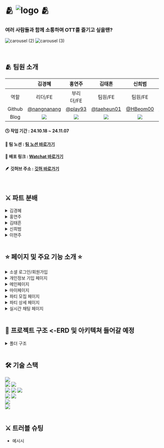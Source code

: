 # 🫂 ![logo](https://github.com/user-attachments/assets/7649a528-d89c-4256-ba1a-d77534cf5f61) 🫂

### 여러 사람들과 함께 소통하며 OTT를 즐기고 싶을땐?

![carousel (2)](https://github.com/user-attachments/assets/6e0bfa15-87d7-495d-aa18-a430babf22b4)
![carousel (3)](https://github.com/user-attachments/assets/b6af27c3-124c-4c20-9280-c632bc85a874)

<br/>

## 🫂 팀원 소개

|        |                                                                                        김경혜                                                                                        |                                                                                         홍연주                                                                                          |                                                                                              김태흔                                                                                               |                                                                                         신희범                                                                                          |                                                                                        이현주                                                                                         |
| :----: | :----------------------------------------------------------------------------------------------------------------------------------------------------------------------------------: | :-------------------------------------------------------------------------------------------------------------------------------------------------------------------------------------: | :-----------------------------------------------------------------------------------------------------------------------------------------------------------------------------------------------: | :-------------------------------------------------------------------------------------------------------------------------------------------------------------------------------------: | :-----------------------------------------------------------------------------------------------------------------------------------------------------------------------------------: |
|  역할  |                                                                                       리더/FE                                                                                        |                                                                                        부리더/FE                                                                                        |                                                                                              팀원/FE                                                                                              |                                                                                         팀원/FE                                                                                         |                                                                                        팀원/DS                                                                                        |
| Github |                                                               <a href=https://github.com/nangnanang> @nangnanang </a>                                                                |                                                                     <a href=https://github.com/play93> @play93 </a>                                                                     |                                                                       <a href=https://github.com/taeheun01> @taeheun01 </a>                                                                       |                                                                    <a href=https://github.com/HBeom00> @HBeom00 </a>                                                                    |                                                                 <a href=https://blog.naver.com/wezzzle> @wezzzle </a>                                                                 |
|  Blog  | <a href=https://fpzmfks.tistory.com/> <img src="https://img.shields.io/badge/Tistory-000000?style=for-the-badge&logo=Tistory&logoColor=white&link=https://fpzmfks.tistory.com"> </a> | <a href=https://playhong.tistory.com/> <img src="https://img.shields.io/badge/Tistory-000000?style=for-the-badge&logo=Tistory&logoColor=white&link=https://playhong.tistory.com/"> </a> | <a href=https://earl-grey-tea.tistory.com/> <img src="https://img.shields.io/badge/Tistory-000000?style=for-the-badge&logo=Tistory&logoColor=white&link=https://earl-grey-tea.tistory.com/"> </a> | <a href=https://velog.io/@hbeom00/posts> <img src="https://img.shields.io/badge/Velog-20C997?style=for-the-badge&logo=Velog&logoColor=white&link=https://velog.io/@hbeom00/posts"> </a> | <a href=https://blog.naver.com/wezzzle> <img src="https://img.shields.io/badge/Velog-20C997?style=for-the-badge&logo=Velog&logoColor=white&link=https://blog.naver.com/wezzzle"> </a> |

#### 🕓 작업 기간 : 24.10.18 ~ 24.11.07

#### 📆 팀 노션 : [팀 노션 바로가기](https://www.notion.so/teamsparta/5-5-1222dc3ef51481a587efd07a9090088f)

#### 🔗 배포 링크 : [Watchat 바로가기](https://watchat.vercel.app/)

#### 🪶 깃허브 주소 : [깃허 바로가기](https://github.com/HBeom00/watchat)

<br/>

## ⚔️ 파트 분배

<details>
<summary>김경혜</summary>
 
 - 예시
   - 예시
</details>

<details>
<summary>홍연주</summary>
 
 - 예시
   - 예시
</details>

<details>
<summary>김태흔</summary>
 
 - 모집 페이지
   - 검색창에서 영상 제목 검색 (api)
   - 검색된 영상 제목을 기반으로 영상정보 자동입력
   - 시청 날짜와 시청시간 선택
   - supabase 데이터 베이스에 기입한 정보와 영화 정보 insert
 - TMDB API 호출
   - api 호출 (Multi Search, 
, Movie Details
, Movie Provider
, Tv Details
, Tv Provider
, Tv Episode)
- 배너 
   - embla carusel 라이브러리 사용
- 푸터
- 헤더
  - ui 만 구성
</details>

<details>
<summary>신희범</summary>
 
 - 로그인/로그아웃
   - supabase auth를 활용한 로그인 기능 구현
   - 소셜 로그인(카카오, 구글) 기능 구현
 - 실시간 채팅
   - supabase realtime 이용
</details>

<details>
<summary>이현주</summary>
 
 - 예시
   - 예시
</details>

<br/>

## ⭐ 페이지 및 주요 기능 소개 ⭐

<details>
<summary>소셜 로그인/회원가입</summary>

<br />

**<supabase auth를 사용해 이메일과 OAuth 기반의 소셜 로그인 기능 구현 >**

- 소셜 로그인(카카오, 구글) 기능 구현
- 로그인 후 발급된 JWT토큰을 쿠키에 저장해 클라이언트측에서 토큰 기반으로 인증 상태를 확인해 인가된 리소스에 접근 ⭕
- 로그인, 회원가입 폼을 react-hook-form 라이브러리를 사용해 구성 ⭕
- register를 이용해 비제어 컴포넌트로 폼을 관리해 실시간 유효성 검사도 진행 ⭕

---

![회원가입_수정본 (1)](https://github.com/user-attachments/assets/52200771-3680-4aae-80d0-e990ab29ad7a)

---

![스크린샷 2024-11-07 043849](https://github.com/user-attachments/assets/c1b327c7-d15c-40f2-9ae5-eb00cf6591ef)

</details>

<details>
<summary>개인정보 기입 페이지</summary>

<br />

**<supabase auth를 사용해 이메일과 OAuth 기반의 소셜 로그인 기능 구현>**

- 소셜 로그인(카카오, 구글) 기능 구현
- 로그인 후 발급된 JWT토큰을 쿠키에 저장해 클라이언트측에서 토큰 기반으로 인증 상태를 확인해 인가된 리소스에 접근 ⭕
- 로그인, 회원가입 폼을 react-hook-form 라이브러리를 사용해 구성 ⭕
- register를 이용해 비제어 컴포넌트로 폼을 관리해 실시간 유효성 검사도 진행 ⭕

---

![개인정보기입](https://github.com/user-attachments/assets/b8879fda-4a43-49c2-b6ed-aea6347a5387)

</details>

<details>
<summary>메인페이지</summary>
 
<br />

**<supabase auth를 사용해 이메일과 OAuth 기반의 소셜 로그인 기능 구현>**

- 소셜 로그인(카카오, 구글) 기능 구현
- 로그인 후 발급된 JWT토큰을 쿠키에 저장해 클라이언트측에서 토큰 기반으로 인증 상태를 확인해 인가된 리소스에 접근 ⭕
- 로그인, 회원가입 폼을 react-hook-form 라이브러리를 사용해 구성 ⭕
- register를 이용해 비제어 컴포넌트로 폼을 관리해 실시간 유효성 검사도 진행 ⭕

---

</details>

<details>
<summary>마이페이지</summary>
  
<br />

**<supabase auth를 사용해 이메일과 OAuth 기반의 소셜 로그인 기능 구현>**

- 소셜 로그인(카카오, 구글) 기능 구현
- 로그인 후 발급된 JWT토큰을 쿠키에 저장해 클라이언트측에서 토큰 기반으로 인증 상태를 확인해 인가된 리소스에 접근 ⭕
- 로그인, 회원가입 폼을 react-hook-form 라이브러리를 사용해 구성 ⭕
- register를 이용해 비제어 컴포넌트로 폼을 관리해 실시간 유효성 검사도 진행 ⭕

</details>

<details>
<summary>파티 모집 페이지</summary>

<br />

**<TMDB API 를 사용하여 영상 이름을 기반으로 데이터 입력 및 가져오기>**

- TMDB API Multi Search 를 사용해서 영상제목 입력시 영상 정보 가져오기
- 검색 디바운싱
- 가져온 영상 정보를 자동 입력 (포스터,플랫폼,런타임,회차,시즌)
- (search로 가져온 영상\_id를 기반으로 Movie,Tv Detail api 사용 > 영상 정보 자동 입력)
- TV 프로그램 시즌, 회차, 런타임 자동입력 (Tv Episode api 사용 (params(영상\_id, season_id, episode_id)))
- 날짜, 시간 선택식으로 입력
- 기입한 정보와 영상 정보 insert

---

![파티-모집](https://github.com/user-attachments/assets/d59bf6b3-2184-4798-b926-1da054a1d6fe)

</details>

<details>
<summary>파티 상세 페이지</summary>

<br />

**<supabase auth를 사용해 이메일과 OAuth 기반의 소셜 로그인 기능 구현>**

- 소셜 로그인(카카오, 구글) 기능 구현
- 로그인 후 발급된 JWT토큰을 쿠키에 저장해 클라이언트측에서 토큰 기반으로 인증 상태를 확인해 인가된 리소스에 접근 ⭕
- 로그인, 회원가입 폼을 react-hook-form 라이브러리를 사용해 구성 ⭕
- register를 이용해 비제어 컴포넌트로 폼을 관리해 실시간 유효성 검사도 진행 ⭕

---

![파티-상세](https://github.com/user-attachments/assets/f48a2408-d298-4a47-b62f-6b232154311a)

</details>

<details>
<summary>실시간 채팅 페이지</summary>

<br />

**<supabase auth를 사용해 이메일과 OAuth 기반의 소셜 로그인 기능 구현>**

- 소셜 로그인(카카오, 구글) 기능 구현
- 로그인 후 발급된 JWT토큰을 쿠키에 저장해 클라이언트측에서 토큰 기반으로 인증 상태를 확인해 인가된 리소스에 접근 ⭕
- 로그인, 회원가입 폼을 react-hook-form 라이브러리를 사용해 구성 ⭕
- register를 이용해 비제어 컴포넌트로 폼을 관리해 실시간 유효성 검사도 진행 ⭕

</details>

<br/>

## 📂 프로젝트 구조 <-ERD 및 아키텍쳐 들어갈 예정

<details>
<summary>폴더 구조</summary>

```
📦src
 ┣ 📂app
 ┃ ┣ 📂(auth)
 ┃ ┃ ┣ 📂login
 ┃ ┃ ┃ ┗ 📜page.tsx
 ┃ ┃ ┣ 📂reset-password
 ┃ ┃ ┃ ┗ 📜page.tsx
 ┃ ┃ ┣ 📂signup
 ┃ ┃ ┃ ┗ 📜page.tsx
 ┃ ┃ ┣ 📂update-password
 ┃ ┃ ┃ ┗ 📜page.tsx
 ┃ ┃ ┣ 📜auth-layout.tsx
 ┃ ┃ ┗ 📜loading.tsx
 ┃ ┣ 📂(root)
 ┃ ┃ ┣ 📂(protected)
 ┃ ┃ ┃ ┗ 📂mypage
 ┃ ┃ ┃ ┃ ┗ 📜page.tsx
 ┃ ┃ ┗ 📂detail
 ┃ ┃ ┃ ┗ 📂[category]
 ┃ ┃ ┃ ┃ ┗ 📂[id]
 ┃ ┃ ┃ ┃ ┃ ┣ 📜AllComments.tsx
 ┃ ┃ ┃ ┃ ┃ ┣ 📜Comment.tsx
 ┃ ┃ ┃ ┃ ┃ ┣ 📜Comments.tsx
 ┃ ┃ ┃ ┃ ┃ ┣ 📜MyComments.tsx
 ┃ ┃ ┃ ┃ ┃ ┗ 📜page.tsx
 ┃ ┣ 📂api
 ┃ ┃ ┣ 📂login
 ┃ ┃ ┃ ┗ 📜route.ts
 ┃ ┃ ┣ 📂logout
 ┃ ┃ ┃ ┗ 📜route.ts
 ┃ ┃ ┣ 📂signup
 ┃ ┃ ┃ ┗ 📜route.ts
 ┃ ┃ ┗ 📜auth.ts
 ┃ ┣ 📂auth
 ┃ ┃ ┗ 📂callback
 ┃ ┃ ┃ ┗ 📜route.ts
 ┃ ┣ 📂fonts
 ┃ ┃ ┣ 📜GeistMonoVF.woff
 ┃ ┃ ┣ 📜GeistVF.woff
 ┃ ┃ ┗ 📜PretendardVariable.woff2
 ┃ ┣ 📜favicon.ico
 ┃ ┣ 📜globals.css
 ┃ ┣ 📜layout.tsx
 ┃ ┣ 📜page.tsx
 ┃ ┗ 📜providers.tsx
 ┣ 📂components
 ┃ ┣ 📂common
 ┃ ┃ ┣ 📂Button
 ┃ ┃ ┃ ┣ 📜GoogleButton.tsx
 ┃ ┃ ┃ ┣ 📜KakaoButton.tsx
 ┃ ┃ ┃ ┗ 📜LogoutButton.tsx
 ┃ ┃ ┣ 📂Form
 ┃ ┃ ┃ ┣ 📜LoginForm.tsx
 ┃ ┃ ┃ ┣ 📜ResetPasswordForm.tsx
 ┃ ┃ ┃ ┣ 📜SignUpForm.tsx
 ┃ ┃ ┃ ┗ 📜UpdatePasswordForm.tsx
 ┃ ┃ ┗ 📂InputFeild
 ┃ ┃ ┃ ┗ 📜InputField.tsx
 ┃ ┣ 📂layout
 ┃ ┃ ┣ 📜Footer.tsx
 ┃ ┃ ┗ 📜Header.tsx
 ┃ ┣ 📂likes
 ┃ ┃ ┗ 📜LikeButton.tsx
 ┃ ┣ 📂mainPage
 ┃ ┃ ┣ 📜CategoryNewsCard.tsx
 ┃ ┃ ┣ 📜CategoryNewsList.tsx
 ┃ ┃ ┣ 📜TopNewsCard.tsx
 ┃ ┃ ┗ 📜TopNewsList.tsx
 ┃ ┗ 📂mypage
 ┃ ┃ ┣ 📜Card.tsx
 ┃ ┃ ┣ 📜Comment.tsx
 ┃ ┃ ┣ 📜Likes.tsx
 ┃ ┃ ┣ 📜Modal.tsx
 ┃ ┃ ┗ 📜Profile.tsx
 ┣ 📂providers
 ┃ ┗ 📜userStoreProvider.tsx
 ┣ 📂public
 ┃ ┣ 📂images
 ┃ ┃ ┣ 📜default_img.jpg
 ┃ ┃ ┗ 📜default_profile.jpeg
 ┃ ┣ 📜google.png
 ┃ ┣ 📜kakao.png
 ┃ ┗ 📜news_image.jpg
 ┣ 📂serverActions
 ┃ ┣ 📜newsApi.ts
 ┃ ┗ 📜profileActions.ts
 ┣ 📂store
 ┃ ┗ 📜user-store.ts
 ┣ 📂types
 ┃ ┣ 📜comment.ts
 ┃ ┣ 📜mypageTypes.ts
 ┃ ┗ 📜newsInfo.ts
 ┣ 📂utils
 ┃ ┣ 📂category
 ┃ ┃ ┗ 📜categoryArr.ts
 ┃ ┣ 📂supabase
 ┃ ┃ ┣ 📜client.ts
 ┃ ┃ ┣ 📜middleware.ts
 ┃ ┃ ┣ 📜profileService.ts
 ┃ ┃ ┗ 📜server.ts
 ┃ ┗ 📜teamInfo.ts
 ┗ 📜middleware.ts
```

</details>

<br/>

## 🛠️ 기술 스택

<div><img src="https://img.shields.io/badge/Figma-F24E1E?style=for-the-badge&logo=Figma&logoColor=white"></div>
<div>
<img src="https://img.shields.io/badge/Prettier-F7B93E?style=for-the-badge&logo=Prettier&logoColor=white">
<img src="https://img.shields.io/badge/Eslint-4B32C3?style=for-the-badge&logo=Eslint&logoColor=white">
</div>
<div>
<img src="https://img.shields.io/badge/Next.js-000000?style=for-the-badge&logo=Next.js&logoColor=white">
<img src="https://img.shields.io/badge/TypeScript-007ACC?style=for-the-badge&logo=typescript&logoColor=white">
<img src="https://img.shields.io/badge/Tailwind CSS-06B6D4?style=for-the-badge&logo=Tailwind CSS&logoColor=white">
</div>
<div>
<img src="https://img.shields.io/badge/Git-F05032?style=for-the-badge&logo=Git&logoColor=white">
<img src="https://img.shields.io/badge/Github-181717?style=for-the-badge&logo=Github&logoColor=white">
</div>
<div><img src="https://img.shields.io/badge/Supabase-181818?style=for-the-badge&logo=supabase&logoColor=white"></div>
<div><img src="https://img.shields.io/badge/Vercel-000000?style=for-the-badge&logo=Vercel&logoColor=white"></div>

<br/>

## ⚔️ 트러블 슈팅

- 예시시
